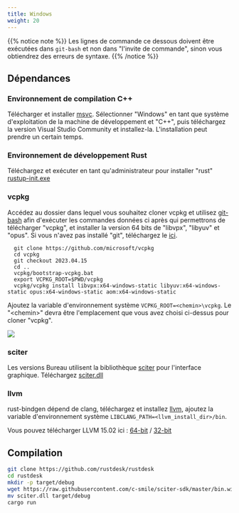 ```yaml
---
title: Windows
weight: 20
---
```



{{% notice note %}}
Les lignes de commande ce dessous doivent être exécutées dans `git-bash` et non dans "l'invite de commande", sinon vous obtiendrez des erreurs de syntaxe.
{{% /notice %}}

## Dépendances

### Environnement de compilation C++

Télécharger et installer [msvc](https://visualstudio.microsoft.com/).
Sélectionner "Windows" en tant que système d'exploitation de la machine de développement et "C++", puis téléchargez la version Visual Studio Community et installez-la. L'installation peut prendre un certain temps.

### Environnement de développement Rust
Téléchargez et exécuter en tant qu'administrateur pour installer "rust" [rustup-init.exe](https://static.rust-lang.org/rustup/dist/x86_64-pc-windows-msvc/rustup-init.exe) 

### vcpkg

Accédez au dossier dans lequel vous souhaitez cloner vcpkg et utilisez [git-bash](https://git-scm.com/download/win) afin d'exécuter les commandes données ci après qui permettrons de télécharger "vcpkg", et installer la version 64 bits de "libvpx", "libyuv" et "opus".
Si vous n'avez pas installé "git", téléchargez le [ici](https://git-scm.com/download/win).

```shell
  git clone https://github.com/microsoft/vcpkg
  cd vcpkg
  git checkout 2023.04.15
  cd ..
  vcpkg/bootstrap-vcpkg.bat
  export VCPKG_ROOT=$PWD/vcpkg
  vcpkg/vcpkg install libvpx:x64-windows-static libyuv:x64-windows-static opus:x64-windows-static aom:x64-windows-static
```
Ajoutez la variable d'environnement système `VCPKG_ROOT=<chemin>\vcpkg`. Le "\<chemin\>" devra être l'emplacement que vous avez choisi ci-dessus pour cloner "vcpkg".

![](/docs/en/dev/build/windows/images/env.png)

### sciter

Les versions Bureau utilisent la bibliothèque [sciter](https://sciter.com/) pour l'interface graphique. Téléchargez [sciter.dll](https://raw.githubusercontent.com/c-smile/sciter-sdk/master/bin.win/x64/sciter.dll)

### llvm

rust-bindgen dépend de clang, téléchargez et installez [llvm](https://github.com/llvm/llvm-project/releases), ajoutez la variable d'environnement système `LIBCLANG_PATH=<llvm_install_dir>/bin`.

Vous pouvez télécharger LLVM 15.02 ici : [64-bit](https://github.com/llvm/llvm-project/releases/download/llvmorg-15.0.2/LLVM-15.0.2-win64.exe) / [32-bit](https://github.com/llvm/llvm-project/releases/download/llvmorg-15.0.2/LLVM-15.0.2-win32.exe)


## Compilation

```sh
git clone https://github.com/rustdesk/rustdesk
cd rustdesk
mkdir -p target/debug
wget https://raw.githubusercontent.com/c-smile/sciter-sdk/master/bin.win/x64/sciter.dll
mv sciter.dll target/debug
cargo run
```
